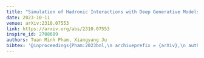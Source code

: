 ```yaml
---
title: "Simulation of Hadronic Interactions with Deep Generative Models"
date: 2023-10-11
venue: arXiv:2310.07553
link: https://arxiv.org/abs/2310.07553
inspire_id: 2708689
authors: Tuan Minh Pham, Xiangyang Ju
bibtex: '@inproceedings{Pham:2023bnl,\n archiveprefix = {arXiv},\n author = {Pham, Tuan Minh and Ju, Xiangyang},\n booktitle = {{26th International Conference on Computing in High Energy \\& Nuclear Physics}},\n eprint = {2310.07553},\n month = {10},\n primaryclass = {hep-ph},\n title = {{Simulation of Hadronic Interactions with Deep Generative Models}},\n year = {2023}\n}\n'
---
```

